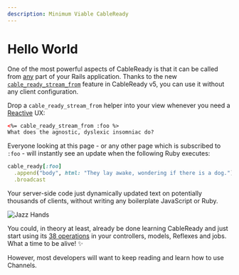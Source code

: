 ```yaml
---
description: Minimum Viable CableReady
---
```


# Hello World

One of the most powerful aspects of CableReady is that it can be called from [any](/guide/cableready-everywhere) part of your Rails application. Thanks to the new [`cable_ready_stream_from`](/guide/cable-ready-stream-from) feature in CableReady v5, you can use it without any client configuration.

Drop a `cable_ready_stream_from` helper into your view whenever you need a [Reactive](https://obie.medium.com/react-is-dead-long-live-reactive-rails-long-live-stimulusreflex-and-viewcomponent-cd061e2b0fe2) UX:

```html
<%= cable_ready_stream_from :foo %>
What does the agnostic, dyslexic insomniac do?
```

Everyone looking at this page - or any other page which is subscribed to `:foo` - will instantly see an update when the following Ruby executes:

```ruby
cable_ready[:foo]
  .append("body", html: "They lay awake, wondering if there is a dog.")
  .broadcast
```

Your server-side code just dynamically updated text on potentially thousands of clients, without writing any boilerplate JavaScript or Ruby.

![Jazz Hands](/eunji.gif)

You could, in theory at least, already be done learning CableReady and just start using its [38 operations](/reference/operations/) in your controllers, models, Reflexes and jobs. What a time to be alive! ✨

However, most developers will want to keep reading and learn how to use Channels.
